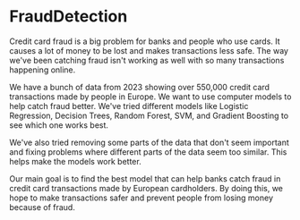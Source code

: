 # FraudDetection

Credit card fraud is a big problem for banks and people who use cards. It causes a lot of money to be lost and makes transactions less safe. The way we've been catching fraud isn't working as well with so many transactions happening online.

We have a bunch of data from 2023 showing over 550,000 credit card transactions made by people in Europe. We want to use computer models to help catch fraud better. We've tried different models like Logistic Regression, Decision Trees, Random Forest, SVM, and Gradient Boosting to see which one works best.

We've also tried removing some parts of the data that don't seem important and fixing problems where different parts of the data seem too similar. This helps make the models work better.

Our main goal is to find the best model that can help banks catch fraud in credit card transactions made by European cardholders. By doing this, we hope to make transactions safer and prevent people from losing money because of fraud.
